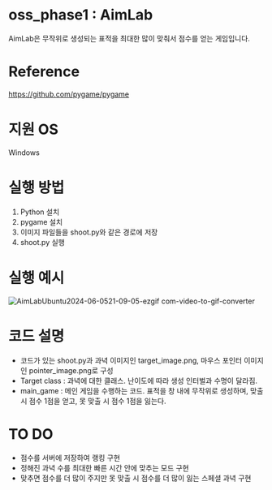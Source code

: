 # oss_phase1 : AimLab
AimLab은 무작위로 생성되는 표적을 최대한 많이 맞춰서 점수를 얻는 게임입니다.

# Reference
https://github.com/pygame/pygame 

# 지원 OS
Windows

# 실행 방법
1. Python 설치
2. pygame 설치
3. 이미지 파일들을 shoot.py와 같은 경로에 저장
4. shoot.py 실행

# 실행 예시
![AimLabUbuntu2024-06-0521-09-05-ezgif com-video-to-gif-converter](https://github.com/marioyokim/oss_phase1/assets/164159203/dd6654e6-6f2d-4fa0-b639-b16f89afae6c)

# 코드 설명
* 코드가 있는 shoot.py과 과녁 이미지인 target_image.png, 마우스 포인터 이미지인 pointer_image.png로 구성
* Target class : 과녁에 대한 클래스. 난이도에 따라 생성 인터벌과 수명이 달라짐.
* main_game : 메인 게임을 수행하는 코드. 표적을 창 내에 무작위로 생성하며, 맞출 시 점수 1점을 얻고, 못 맞출 시 점수 1점을 잃는다.

# TO DO
* 점수를 서버에 저장하여 랭킹 구현
* 정해진 과녁 수를 최대한 빠른 시간 안에 맞추는 모드 구현
* 맞추면 점수를 더 많이 주지만 못 맞출 시 점수를 더 많이 잃는 스페셜 과녁 구현

